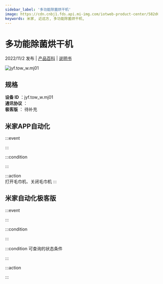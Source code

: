 ```yaml
---
sidebar_label: '多功能除菌烘干机'
image: https://cdn.cnbj1.fds.api.mi-img.com/iotweb-product-center/582d65824bbb38c577d4403948d2452a_1660112871889.png?GalaxyAccessKeyId=AKVGLQWBOVIRQ3XLEW&Expires=9223372036854775807&Signature=dVxjFojLbW+jy1iAO0nSiVTwy/M=
keywords: 米家, 近远方, 多功能除菌烘干机, 
---
```

# 多功能除菌烘干机

2022/11/2 发布 | [产品百科](https://home.mi.com/webapp/content/baike/product/index.html?model=jyf.tow_w.mj01/) | [说明书](https://home.mi.com/views/introduction.html?model=jyf.tow_w.mj01&region=cn)

![jyf.tow_w.mj01](https://cdn.cnbj1.fds.api.mi-img.com/iotweb-product-center/582d65824bbb38c577d4403948d2452a_1660112871889.png?GalaxyAccessKeyId=AKVGLQWBOVIRQ3XLEW&Expires=9223372036854775807&Signature=dVxjFojLbW+jy1iAO0nSiVTwy/M=)

## 规格  
> 
**设备 ID** ：jyf.tow_w.mj01  
**通讯协议** ：  
**极客版**  ： 待补充 


## 米家APP自动化  

:::event  

:::

:::condition  

:::

:::action   
打开毛巾机、关闭毛巾机
:::

## 米家自动化极客版  

:::event  

:::

:::condition  

:::

:::condition 可查询的状态条件  

:::

:::action  

:::

        
